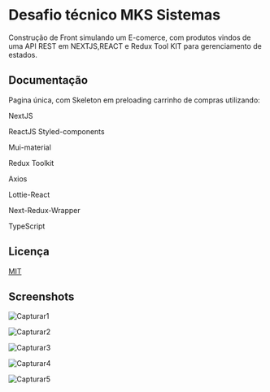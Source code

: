 
# Desafio técnico MKS Sistemas

Construção de Front simulando um E-comerce, com produtos vindos de uma API REST em NEXTJS,REACT e Redux Tool KIT para gerenciamento de estados.

## Documentação

Pagina única, com Skeleton em preloading  carrinho de compras utilizando: 

NextJS

ReactJS
Styled-components

Mui-material

Redux Toolkit

Axios

Lottie-React

Next-Redux-Wrapper

TypeScript



## Licença

[MIT](https://choosealicense.com/licenses/mit/)


## Screenshots


![Capturar1](https://user-images.githubusercontent.com/96631335/215515484-31f0dfbb-c1b6-4ecd-bed4-1c5681ecd5c0.PNG)

![Capturar2](https://user-images.githubusercontent.com/96631335/215515420-cd331bf0-ef82-4882-af21-be63a1dc1a6a.PNG)

![Capturar3](https://user-images.githubusercontent.com/96631335/215515364-91c41278-7f42-4027-94b1-53d9e2475e29.PNG)

![Capturar4](https://user-images.githubusercontent.com/96631335/215515297-1fc737c2-2a3b-4c44-b593-5fb2f7c2ffe7.PNG)

![Capturar5](https://user-images.githubusercontent.com/96631335/215515192-5cc2ecc0-7638-4cbf-99da-979c9e669dc8.PNG)




